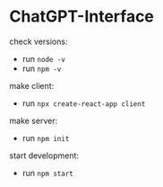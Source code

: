 # ChatGPT-Interface

check versions:

- run `node -v`
- run `npm -v`

make client:

- run `npx create-react-app client`

make server:

- run `npm init`

start development:

- run `npm start`
